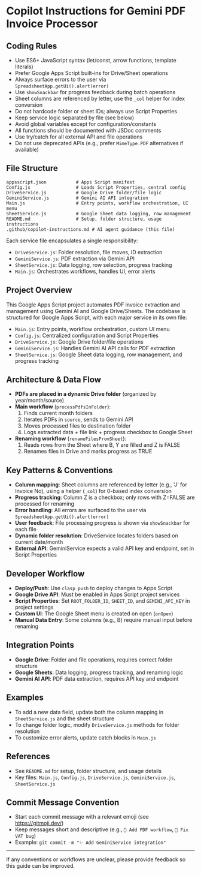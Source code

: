 # Copilot Instructions for Gemini PDF Invoice Processor

## Coding Rules
- Use ES6+ JavaScript syntax (let/const, arrow functions, template literals)
- Prefer Google Apps Script built-ins for Drive/Sheet operations
- Always surface errors to the user via `SpreadsheetApp.getUi().alert(error)`
- Use `showSnackbar` for progress feedback during batch operations
- Sheet columns are referenced by letter, use the `_col` helper for index conversion
- Do not hardcode folder or sheet IDs; always use Script Properties
- Keep service logic separated by file (see below)
- Avoid global variables except for configuration/constants
- All functions should be documented with JSDoc comments
- Use try/catch for all external API and file operations
- Do not use deprecated APIs (e.g., prefer `MimeType.PDF` alternatives if available)

## File Structure

```
appsscript.json           # Apps Script manifest
Config.js                 # Loads Script Properties, central config
DriveService.js           # Google Drive folder/file logic
GeminiService.js          # Gemini AI API integration
Main.js                   # Entry points, workflow orchestration, UI menu
SheetService.js           # Google Sheet data logging, row management
README.md                 # Setup, folder structure, usage instructions
.github/copilot-instructions.md # AI agent guidance (this file)
```

Each service file encapsulates a single responsibility:
- `DriveService.js`: Folder resolution, file moves, ID extraction
- `GeminiService.js`: PDF extraction via Gemini API
- `SheetService.js`: Data logging, row selection, progress tracking
- `Main.js`: Orchestrates workflows, handles UI, error alerts
## Project Overview
This Google Apps Script project automates PDF invoice extraction and management using Gemini AI and Google Drive/Sheets. The codebase is structured for Google Apps Script, with each major service in its own file:
- `Main.js`: Entry points, workflow orchestration, custom UI menu
- `Config.js`: Centralized configuration and Script Properties
- `DriveService.js`: Google Drive folder/file operations
- `GeminiService.js`: Handles Gemini AI API calls for PDF extraction
- `SheetService.js`: Google Sheet data logging, row management, and progress tracking

## Architecture & Data Flow
- **PDFs are placed in a dynamic Drive folder** (organized by year/month/source)
- **Main workflow** (`processPdfsInFolder`):
  1. Finds current month folders
  2. Iterates PDFs in `source`, sends to Gemini API
  3. Moves processed files to destination folder
  4. Logs extracted data + file link + progress checkbox to Google Sheet
- **Renaming workflow** (`renameFilesFromSheet`):
  1. Reads rows from the Sheet where B, Y are filled and Z is FALSE
  2. Renames files in Drive and marks progress as TRUE

## Key Patterns & Conventions
- **Column mapping**: Sheet columns are referenced by letter (e.g., 'J' for Invoice No), using a helper (`_col`) for 0-based index conversion
- **Progress tracking**: Column Z is a checkbox; only rows with Z=FALSE are processed for renaming
- **Error handling**: All errors are surfaced to the user via `SpreadsheetApp.getUi().alert(error)`
- **User feedback**: File processing progress is shown via `showSnackbar` for each file
- **Dynamic folder resolution**: DriveService locates folders based on current date/month
- **External API**: GeminiService expects a valid API key and endpoint, set in Script Properties

## Developer Workflow
- **Deploy/Push**: Use `clasp push` to deploy changes to Apps Script
- **Google Drive API**: Must be enabled in Apps Script project services
- **Script Properties**: Set `ROOT_FOLDER_ID`, `SHEET_ID`, and `GEMINI_API_KEY` in project settings
- **Custom UI**: The Google Sheet menu is created on open (`onOpen`)
- **Manual Data Entry**: Some columns (e.g., B) require manual input before renaming

## Integration Points
- **Google Drive**: Folder and file operations, requires correct folder structure
- **Google Sheets**: Data logging, progress tracking, and renaming logic
- **Gemini AI API**: PDF data extraction, requires API key and endpoint

## Examples
- To add a new data field, update both the column mapping in `SheetService.js` and the sheet structure
- To change folder logic, modify `DriveService.js` methods for folder resolution
- To customize error alerts, update catch blocks in `Main.js`

## References
- See `README.md` for setup, folder structure, and usage details
- Key files: `Main.js`, `Config.js`, `DriveService.js`, `GeminiService.js`, `SheetService.js`

## Commit Message Convention
- Start each commit message with a relevant emoji (see https://gitmoji.dev/)
- Keep messages short and descriptive (e.g., `🚀 Add PDF workflow`, `🐛 Fix VAT bug`)
- Example: `git commit -m "✨ Add GeminiService integration"`

---

If any conventions or workflows are unclear, please provide feedback so this guide can be improved.